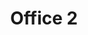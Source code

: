 ---
title: Office 2
date: 
draft: false

# descripcion
description : Pulsera en plata largo no extensible (chequeá la medida!)

materials: Plata 925

color: 

dimensions: Largo 19.5 no extensible

code: 03-09-0878

type: "Pulseras"

categories: []

price: $3.270,00

price_eftvo: $2.780,00

# Images
# first image will be shown in the product page
images:
  # - image: "images/path_to_image"
  # La ubicacion de las imagenes es imagenes/Pulseras/Pulseras.Plata/03-09-0878-office-2
  - image: "./images/pulseras/plata/03-09-0878-office-2_a.jpg"
  - image: "./images/pulseras/plata/03-09-0878-office-2_b.jpg"
---
